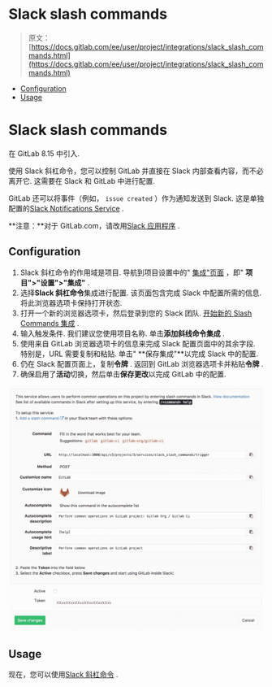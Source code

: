# Slack slash commands

> 原文：[https://docs.gitlab.com/ee/user/project/integrations/slack_slash_commands.html](https://docs.gitlab.com/ee/user/project/integrations/slack_slash_commands.html)

*   [Configuration](#configuration)
*   [Usage](#usage)

# Slack slash commands[](#slack-slash-commands-core-only "Permalink")

在 GitLab 8.15 中引入.

使用 Slack 斜杠命令，您可以控制 GitLab 并直接在 Slack 内部查看内容，而不必离开它. 这需要在 Slack 和 GitLab 中进行配置.

GitLab 还可以将事件（例如， `issue created` ）作为通知发送到 Slack. 这是单独配置的[Slack Notifications Service](slack.html) .

**注意：**对于 GitLab.com，请改用[Slack 应用程序](gitlab_slack_application.html) .

## Configuration[](#configuration "Permalink")

1.  Slack 斜杠命令的作用域是项目. 导航到项目设置中的" [集成"页面](overview.html#accessing-integrations) ，即" **项目">"设置">"集成"** .
2.  选择**Slack 斜杠命令**集成进行配置. 该页面包含完成 Slack 中配置所需的信息. 将此浏览器选项卡保持打开状态.
3.  打开一个新的浏览器选项卡，然后登录到您的 Slack 团队. [开始新的 Slash Commands 集成](https://my.slack.com/services/new/slash-commands) .
4.  输入触发条件. 我们建议您使用项目名称. 单击**添加斜线命令集成** .
5.  使用来自 GitLab 浏览器选项卡的信息来完成 Slack 配置页面中的其余字段. 特别是，URL 需要复制和粘贴. 单击" **保存集成"**以完成 Slack 中的配置.
6.  仍在 Slack 配置页面上，复制**令牌** . 返回到 GitLab 浏览器选项卡并粘贴**令牌** .
7.  确保启用了**活动**切换，然后单击**保存更改**以完成 GitLab 中的配置.

[![Slack setup instructions](img/1e1a93a55568355165c7529b5326427b.png)](img/slack_setup.png)

## Usage[](#usage "Permalink")

现在，您可以使用[Slack 斜杠命令](../../../integration/slash_commands.html) .